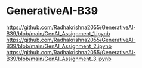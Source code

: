# GenerativeAI-B39
https://github.com/Radhakrishna2055/GenerativeAI-B39/blob/main/GenAI_Assignment_1.ipynb
https://github.com/Radhakrishna2055/GenerativeAI-B39/blob/main/GenAI_Assignment_2.ipynb
https://github.com/Radhakrishna2055/GenerativeAI-B39/blob/main/GenAI_Assignment_3.ipynb
